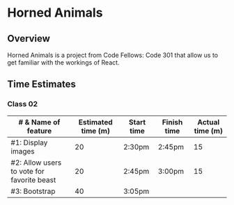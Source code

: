 # Horned Animals

## Overview

Horned Animals is a project from Code Fellows: Code 301 that allow us to get familiar with the workings of React.

## Time Estimates

### Class 02

| # & Name of feature                        | Estimated time (m) | Start time | Finish time | Actual time (m) |
| ------------------------------------------ | ------------------ | ---------- | ----------- | --------------- |
| #1: Display images                         | 20                 | 2:30pm     | 2:45pm      | 15              |
| #2: Allow users to vote for favorite beast | 20                 | 2:45pm     | 3:00pm      | 15              |
| #3: Bootstrap                              | 40                 | 3:05pm     |             |                 |
